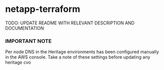 # netapp-terraform

TODO: UPDATE README WITH RELEVANT DESCRIPTION AND DOCUMENTATION

### IMPORTANT NOTE
Per node DNS in the Heritage environments has been configured manually in the AWS console. Take a note of these settings before updating any heritage cvo
